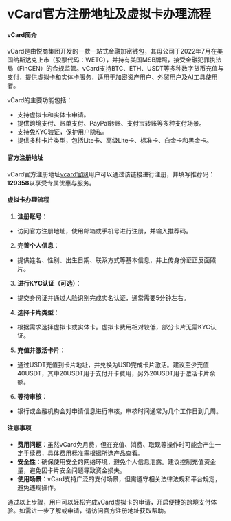 # vCard官方注册地址及虚拟卡办理流程

#### vCard简介

vCard是由悦商集团开发的一款一站式金融加密钱包，其母公司于2022年7月在美国纳斯达克上市（股票代码：WETG），并持有美国MSB牌照，接受金融犯罪执法局（FinCEN）的合规监管。vCard支持BTC、ETH、USDT等多种数字货币充值与支付，提供虚拟卡和实体卡服务，适用于加密资产用户、外贸用户及AI工具使用者。

vCard的主要功能包括：

- 支持虚拟卡和实体卡申请。
- 提供跨境支付、账单支付、PayPal转账、支付宝转账等多种支付场景。
- 支持免KYC验证，保护用户隐私。
- 提供多种卡片类型，包括Lite卡、高级Lite卡、标准卡、白金卡和黑金卡。

#### 官方注册地址

vCard官方注册地址[vcard官网](https://webapp.51vcard.com/#InviteRegisterPage?inviteCode=129358)用户可以通过该链接进行注册，并填写推荐码：**129358**以享受专属优惠与服务。

#### 虚拟卡办理流程

1. **注册账号**：
  
  - 访问官方注册地址，使用邮箱或手机号进行注册，并输入推荐码。
2. **完善个人信息**：
  
  - 提供姓名、性别、出生日期、联系方式等基本信息，并上传身份证正反面照片。
3. **进行KYC认证（可选）**：
  
  - 提交身份证并通过人脸识别完成实名认证，通常需要5分钟左右。
4. **选择卡片类型**：
  
  - 根据需求选择虚拟卡或实体卡。虚拟卡费用相对较低，部分卡片无需KYC认证。
5. **充值并激活卡片**：
  
  - 通过USDT充值到卡片地址，并兑换为USD完成卡片激活。建议至少充值40USDT，其中20USDT用于支付开卡费用，另外20USDT用于激活卡片余额。
6. **等待审核**：
  
  - 银行或金融机构会对申请信息进行审核，审核时间通常为几个工作日到几周。

#### 注意事项

- **费用问题**：虽然vCard免月费，但在充值、消费、取现等操作时可能会产生一定手续费，具体费用标准需根据所选产品查看。
- **安全性**：确保使用安全的网络环境，避免个人信息泄露。建议控制充值资金量，避免因卡片安全问题导致资金损失。
- **使用场景**：vCard支持广泛的支付场景，但需遵守相关法律法规和平台规定，避免违规操作。

通过以上步骤，用户可以轻松完成vCard虚拟卡的申请，开启便捷的跨境支付体验。如需进一步了解或申请，请访问官方注册地址获取帮助。
